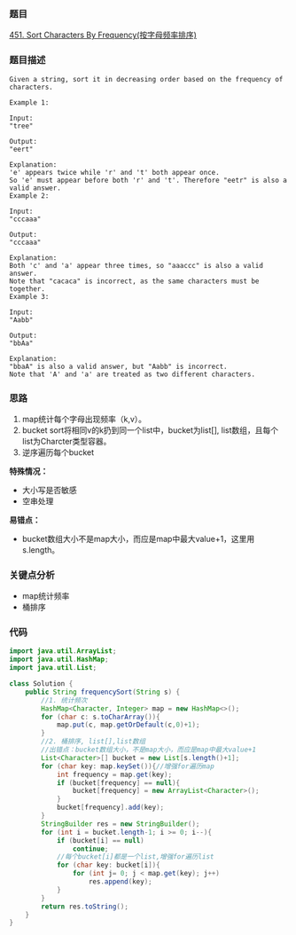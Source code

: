 ### 题目
[451. Sort Characters By Frequency(按字母频率排序)](https://leetcode.com/problems/sort-characters-by-frequency/)

### 题目描述
```
Given a string, sort it in decreasing order based on the frequency of characters.

Example 1:

Input:
"tree"

Output:
"eert"

Explanation:
'e' appears twice while 'r' and 't' both appear once.
So 'e' must appear before both 'r' and 't'. Therefore "eetr" is also a valid answer.
Example 2:

Input:
"cccaaa"

Output:
"cccaaa"

Explanation:
Both 'c' and 'a' appear three times, so "aaaccc" is also a valid answer.
Note that "cacaca" is incorrect, as the same characters must be together.
Example 3:

Input:
"Aabb"

Output:
"bbAa"

Explanation:
"bbaA" is also a valid answer, but "Aabb" is incorrect.
Note that 'A' and 'a' are treated as two different characters.
```

### 思路
1. map统计每个字母出现频率（k,v）。
2. bucket sort将相同v的k扔到同一个list中，bucket为list<Charcter>[], list数组，且每个list为Charcter类型容器。
3. 逆序遍历每个bucket

**特殊情况：**

* 大小写是否敏感
* 空串处理

**易错点：**

* bucket数组大小不是map大小，而应是map中最大value+1，这里用s.length。

### 关键点分析
* map统计频率
* 桶排序

### 代码
```java
import java.util.ArrayList;
import java.util.HashMap;
import java.util.List;

class Solution {
    public String frequencySort(String s) {
        //1. 统计频次
        HashMap<Character, Integer> map = new HashMap<>();
        for (char c: s.toCharArray()){
            map.put(c, map.getOrDefault(c,0)+1);
        }
        //2. 桶排序, list[],list数组
        //出错点：bucket数组大小，不是map大小，而应是map中最大value+1
        List<Character>[] bucket = new List[s.length()+1];
        for (char key: map.keySet()){//增强for遍历map
            int frequency = map.get(key);
            if (bucket[frequency] == null){
                bucket[frequency] = new ArrayList<Character>();
            }
            bucket[frequency].add(key);
        }
        StringBuilder res = new StringBuilder();
        for (int i = bucket.length-1; i >= 0; i--){
            if (bucket[i] == null)
                continue;
            //每个bucket[i]都是一个list,增强for遍历list
            for (char key: bucket[i]){
                for (int j= 0; j < map.get(key); j++)
                    res.append(key);
            }
        }
        return res.toString();
    }
}
```